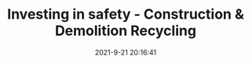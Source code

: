 ---
"title": "Investing in safety - Construction & Demolition Recycling"
"date": "2021-9-21 20:16:41"
"feed_name": "GOOGLENEWSCONSTRUCTION"
"feed_website": "https://news.google.com/search?q=construction%2Bincident&hl=en-US&gl=US&ceid=US:en"
"feed_rss": "https://news.google.com/rss/search?q=construction%2Bincident&hl=en-US&gl=US&ceid=US:en"
"link": "https://www.cdrecycler.com/oc-waste-recycling-landfill-safety.aspx"
"file": "_posts/2021-1-1-d964e0d0d8a00ebe4d2bcce80f031d060aa46d24.md"
"accident": "0"
"drilling": "0"
"dead": "0"
"injured": "0"
"where": "unknown site"
---